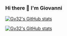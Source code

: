### Hi there 👋 I'm Giovanni




[![Gv32's GitHub stats](https://github-readme-stats.vercel.app/api?username=Gv32&theme=dracula)](https://github.com/Gv32)

[![Gv32's GitHub stats](https://github-readme-stats.vercel.app/api/top-langs/?username=Gv32&theme=dracula&layout=compact)](https://github.com/Gv32)

<!--
**Gv32/Gv32** is a ✨ _special_ ✨ repository because its `README.md` (this file) appears on your GitHub profile.

Here are some ideas to get you started:

- 🔭 I’m currently working on ...
- 🌱 I’m currently learning ...
- 👯 I’m looking to collaborate on ...
- 🤔 I’m looking for help with ...
- 💬 Ask me about ...
- 📫 How to reach me: ...
- 😄 Pronouns: ...
- ⚡ Fun fact: ...
-->
